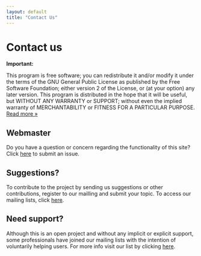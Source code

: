 ```yaml
---
layout: default
title: "Contact Us"
---
```


# Contact us

**Important:**

This program is free software; you can redistribute it and/or modify it
under the terms of the GNU General Public License as published by the Free
Software Foundation; either version 2 of the License, or (at your option)
any later version. This program is distributed in the hope that it will be
useful, but WITHOUT ANY WARRANTY or SUPPORT; without even the implied
warranty of MERCHANTABILITY or FITNESS FOR A PARTICULAR PURPOSE.
<span class="smaller">[Read more »](https://raw.githubusercontent.com/harbour/core/master/COPYING.txt)</span>

## Webmaster

Do you have a question or concern regarding the functionality of this site?<br>
Click [here](https://github.com/harbour/harbour.github.io/issues) to submit an issue.

## Suggestions?

To contribute to the project by sending us suggestions or other contributions,
register to our mailling and submit your topic.
To access our mailing lists, click [here](mailing.html).

## Need support?

Although this is an open project and without any implicit or explicit
support, some professionals have joined our mailing lists with the
intention of voluntarily helping users. For more info visit our list
by clicking [here](mailing.html).
